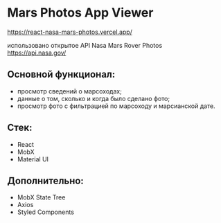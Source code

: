 # Mars Photos App Viewer

https://react-nasa-mars-photos.vercel.app/

использовано открытое API Nasa Mars Rover Photos  
https://api.nasa.gov/

 ## Основной функционал:
- просмотр сведений о марсоходах;
- данные о том, сколько и когда было сделано фото;
- просмотр фото с фильтрацией по марсоходу и марсианской дате. 

## Стек:
- React
- MobX
- Material UI

## Дополнительно:
- MobX State Tree
- Axios
- Styled Components

